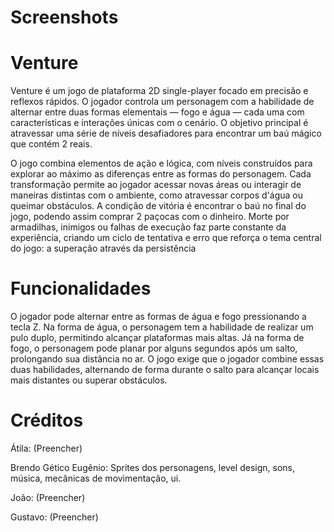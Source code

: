 # Screenshots

# Venture

Venture é um jogo de plataforma 2D single-player focado em precisão e reflexos rápidos.
O jogador controla um personagem com a habilidade de alternar entre duas formas elementais — fogo e água — cada uma com características e interações únicas com o cenário.
O objetivo principal é atravessar uma série de níveis desafiadores para encontrar um baú mágico que contém 2 reais.

O jogo combina elementos de ação e lógica, com níveis construídos para explorar ao máximo as diferenças entre as formas do personagem. Cada transformação permite ao jogador acessar novas áreas ou interagir de maneiras distintas com o ambiente, como atravessar corpos d'água ou queimar obstáculos.
A condição de vitória é encontrar o baú no final do jogo, podendo assim comprar 2 paçocas com o dinheiro.
Morte por armadilhas, inimigos ou falhas de execução faz parte constante da experiência, criando um ciclo de tentativa e erro que reforça o tema central do jogo: a superação através da persistência

# Funcionalidades

O jogador pode alternar entre as formas de água e fogo pressionando a tecla Z. Na forma de água, o personagem tem a habilidade de realizar um pulo duplo, permitindo alcançar plataformas mais altas. Já na forma de fogo, o personagem pode planar por alguns segundos após um salto, prolongando sua distância no ar. O jogo exige que o jogador combine essas duas habilidades, alternando de forma durante o salto para alcançar locais mais distantes ou superar obstáculos.

# Créditos

Átila: (Preencher)

Brendo Gético Eugênio: Sprites dos personagens, level design, sons, música, mecânicas de movimentação, ui.

João: (Preencher)

Gustavo: (Preencher)